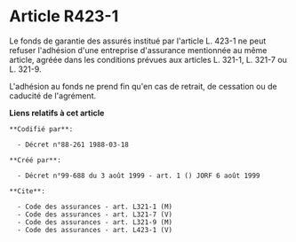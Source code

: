 # Article R423-1

Le fonds de garantie des assurés institué par l'article L. 423-1 ne peut refuser l'adhésion d'une entreprise  d'assurance
mentionnée au même article, agréée dans les conditions prévues aux articles L. 321-1, L. 321-7 ou L. 321-9.

L'adhésion au fonds ne prend fin qu'en cas de retrait, de cessation ou de caducité de l'agrément.

**Liens relatifs à cet article**

	**Codifié par**:

	  - Décret n°88-261 1988-03-18

	**Créé par**:

	  - Décret n°99-688 du 3 août 1999 - art. 1 () JORF 6 août 1999

	**Cite**:

	  - Code des assurances - art. L321-1 (M)
	  - Code des assurances - art. L321-7 (V)
	  - Code des assurances - art. L321-9 (M)
	  - Code des assurances - art. L423-1 (V)
